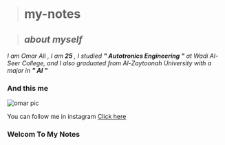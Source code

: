 ># my-notes

> ## **_about myself_**
_I am Omar Ali , I am **25** , I studied **" Autotronics Engineering "** at Wadi Al-Seer College, and I also graduated from Al-Zaytoonah University with a major in **" AI "**_ 
### And this me  
![omar pic](https://avatars.githubusercontent.com/u/95769942?s=400&u=77f14ece60564888350de9259df46c8274bbc3f1&v=4)
 

You can follow me in instagram  [Click here](https://www.instagram.com/omar_sa3ada/)



  ### **Welcom To My Notes**
